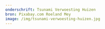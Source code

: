 ```yaml
---
onderschrift: Tsunami Verwoesting Huizen
bron: Pixabay.com Roeland Mey
image: /img/tsunami-verwoesting-huizen.jpg
---
```

